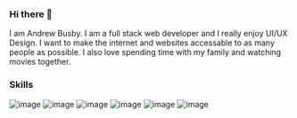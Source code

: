 ### Hi there 👋



I am Andrew Busby. I am a full stack web developer and I really enjoy UI/UX Design. I want to make the internet and websites accessable to as many people as possible. 
I also love spending time with my family and watching movies together. 

### Skills
![image](https://user-images.githubusercontent.com/64098862/136629099-51ab0a56-874b-4a0e-a4a9-149ea4ebcd79.png)
![image](https://user-images.githubusercontent.com/64098862/136628568-c053b820-0924-4e06-88d1-11b8378e9134.png)
![image](https://user-images.githubusercontent.com/64098862/136628609-56c87308-4fcb-4dfa-9813-37c5571bf9ea.png)
![image](https://user-images.githubusercontent.com/64098862/136628641-8f05952d-0913-4ecc-9776-16d752d32801.png)
![image](https://user-images.githubusercontent.com/64098862/136628689-ec4f4d62-ed3a-44ae-a95c-1af1a1e35d84.png)
![image](https://user-images.githubusercontent.com/64098862/136628755-d91761e5-4b75-4066-bbd0-5cf1119d4e32.png)

